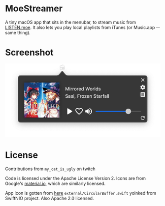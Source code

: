 # MoeStreamer

A tiny macOS app that sits in the menubar, to stream music from [LISTEN.moe](https://listen.moe). It also lets you play local playlists from iTunes (or Music.app -- same thing).


# Screenshot

![screenshot](screenshot.png)



# License

Contributions from `my_cat_is_ugly` on twitch

Code is licensed under the Apache License Version 2.
Icons are from Google's [material.io](https://material.io/resources/icons/), which are similarly licensed.

App icon is gotten from [here](https://old.reddit.com/r/pouts/comments/d1p2ua)
`external/CircularBuffer.swift` yoinked from SwiftNIO project. Also Apache 2.0 licensed.
